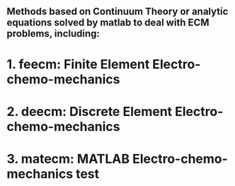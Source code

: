 ## Methods based on Continuum Theory or analytic equations solved by matlab to deal with ECM problems, including:
# 1.  feecm: Finite Element Electro-chemo-mechanics
# 2.  deecm: Discrete Element Electro-chemo-mechanics
# 3. matecm: MATLAB Electro-chemo-mechanics test
